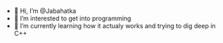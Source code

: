 - 👋 Hi, I’m @Jabahatka
- 👀 I’m interested to get into programming
- 🌱 I’m currently learning how it actualy works and trying to dig deep in C++

<!---
Jabahatka/Jabahatka is a ✨ special ✨ repository because its `README.md` (this file) appears on your GitHub profile.
You can click the Preview link to take a look at your changes.
--->
